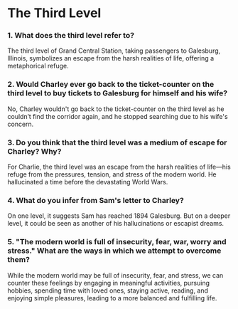 # The Third Level 
### 1. What does the third level refer to? 
The third level of Grand Central Station, taking passengers to Galesburg, Illinois, symbolizes an escape from the harsh realities of life, offering a metaphorical refuge.

### 2. Would Charley ever go back to the ticket-counter on the third level to buy tickets to Galesburg for himself and his wife? 
No, Charley wouldn't go back to the ticket-counter on the third level as he couldn’t find the corridor again, and he stopped searching due to his wife's concern.

### 3. Do you think that the third level was a medium of escape for Charley? Why?
For Charlie, the third level was an escape from the harsh realities of life—his refuge from the pressures, tension, and stress of the modern world. He hallucinated a time before the devastating World Wars.

### 4. What do you infer from Sam's letter to Charley? 
On one level, it suggests Sam has reached 1894 Galesburg. But on a deeper level, it could be seen as another of his hallucinations or escapist dreams.

### 5. "The modern world is full of insecurity, fear, war, worry and stress." What are the ways in which we attempt to overcome them? 
While the modern world may be full of insecurity, fear, and stress, we can counter these feelings by engaging in meaningful activities, pursuing hobbies, spending time with loved ones, staying active, reading, and enjoying simple pleasures, leading to a more balanced and fulfilling life.